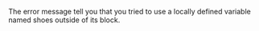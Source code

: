 The error message tell you that you tried to use a locally defined variable named shoes outside of its block.
